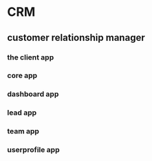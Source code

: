 # CRM
## customer relationship manager 

### the client app
### core app
### dashboard app
### lead app
### team app
### userprofile app
